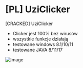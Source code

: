 # [PL] UziClicker
[CRACKED] UziClicker 
- Clicker jest 100% bez wirusów 
- wszystkie funkcje działają 
- testowane windows 8.1/10/11 
- testowane JAVA 8/11/17

![image](https://user-images.githubusercontent.com/113732564/235530844-0a9de29f-5185-4b51-abab-eb13836a063f.png)
